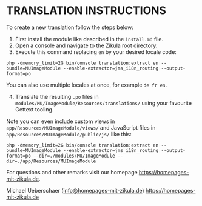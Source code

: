 # TRANSLATION INSTRUCTIONS

To create a new translation follow the steps below:

1. First install the module like described in the `install.md` file.
2. Open a console and navigate to the Zikula root directory.
3. Execute this command replacing `en` by your desired locale code:

`php -dmemory_limit=2G bin/console translation:extract en --bundle=MUImageModule --enable-extractor=jms_i18n_routing --output-format=po`

You can also use multiple locales at once, for example `de fr es`.

4. Translate the resulting `.po` files in `modules/MU/ImageModule/Resources/translations/` using your favourite Gettext tooling.

Note you can even include custom views in `app/Resources/MUImageModule/views/` and JavaScript files in `app/Resources/MUImageModule/public/js/` like this:

`php -dmemory_limit=2G bin/console translation:extract en --bundle=MUImageModule --enable-extractor=jms_i18n_routing --output-format=po --dir=./modules/MU/ImageModule --dir=./app/Resources/MUImageModule`

For questions and other remarks visit our homepage https://homepages-mit-zikula.de.

Michael Ueberschaer (info@homepages-mit-zikula.de)
https://homepages-mit-zikula.de
